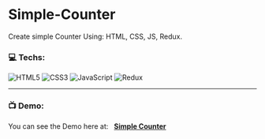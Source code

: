 # Simple-Counter

Create simple Counter Using: HTML, CSS, JS, Redux.

### 💻 Techs:

![HTML5](https://img.shields.io/badge/html5-%23E34F26.svg?style=for-the-badge&logo=html5&logoColor=white)
![CSS3](https://img.shields.io/badge/css3-%231572B6.svg?style=for-the-badge&logo=css3&logoColor=white)
![JavaScript](https://img.shields.io/badge/javascript-%23323330.svg?style=for-the-badge&logo=javascript&logoColor=%23F7DF1E)
![Redux](https://img.shields.io/badge/redux-%23593d88.svg?style=for-the-badge&logo=redux&logoColor=white)

---

### 📺 Demo:

You can see the Demo here at: &nbsp; <a href="https://ali-mohammadi5272.github.io/Simple-Counter/">**Simple Counter**</a>
